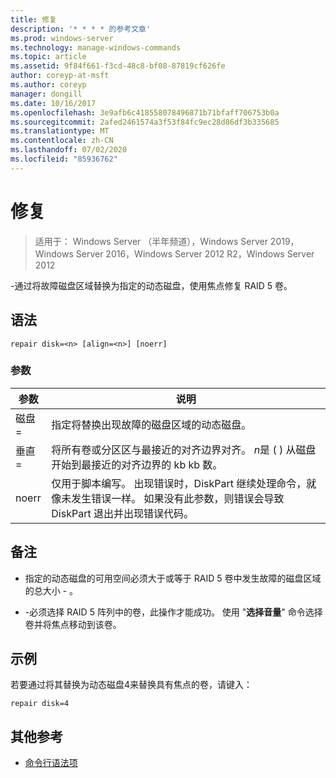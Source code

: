 ```yaml
---
title: 修复
description: '* * * * 的参考文章'
ms.prod: windows-server
ms.technology: manage-windows-commands
ms.topic: article
ms.assetid: 9f84f661-f3cd-48c8-bf08-87819cf626fe
author: coreyp-at-msft
ms.author: coreyp
manager: dongill
ms.date: 10/16/2017
ms.openlocfilehash: 3e9afb6c418558078496871b71bfaff706753b0a
ms.sourcegitcommit: 2afed2461574a3f53f84fc9ec28d86df3b335685
ms.translationtype: MT
ms.contentlocale: zh-CN
ms.lasthandoff: 07/02/2020
ms.locfileid: "85936762"
---
```

# <a name="repair"></a>修复

> 适用于： Windows Server （半年频道），Windows Server 2019，Windows Server 2016，Windows Server 2012 R2，Windows Server 2012

\-通过将故障磁盘区域替换为指定的动态磁盘，使用焦点修复 RAID 5 卷。



## <a name="syntax"></a>语法

```
repair disk=<n> [align=<n>] [noerr]
```

### <a name="parameters"></a>参数

| 参数  |                                                                                             说明                                                                                              |
|------------|------------------------------------------------------------------------------------------------------------------------------------------------------------------------------------------------------|
| 磁盘\=<n>  |                                                                 指定将替换出现故障的磁盘区域的动态磁盘。                                                                 |
| 垂直\=<n> |          将所有卷或分区区与最接近的对齐边界对齐。 *n*是 \( \) 从磁盘开始到最接近的对齐边界的 kb kb 数。           |
|   noerr    | 仅用于脚本编写。 出现错误时，DiskPart 继续处理命令，就像未发生错误一样。 如果没有此参数，则错误会导致 DiskPart 退出并出现错误代码。 |

## <a name="remarks"></a>备注

-   指定的动态磁盘的可用空间必须大于或等于 RAID 5 卷中发生故障的磁盘区域的总大小 \- 。

-   \-必须选择 RAID 5 阵列中的卷，此操作才能成功。 使用 "**选择音量**" 命令选择卷并将焦点移动到该卷。

## <a name="examples"></a>示例
若要通过将其替换为动态磁盘4来替换具有焦点的卷，请键入：

```
repair disk=4
```

## <a name="additional-references"></a>其他参考
- [命令行语法项](command-line-syntax-key.md)




